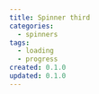 ```yaml
---
title: Spinner third
categories:
  - spinners
tags:
  - loading
  - progress
created: 0.1.0
updated: 0.1.0
---
```


